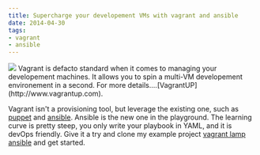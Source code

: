 ```yaml
---
title: Supercharge your developement VMs with vagrant and ansible
date: 2014-04-30
tags:
- vagrant
- ansible
---
```

<img class="thumbnail" src="/images/post/vagrant-lamp-ansible.png" />
Vagrant is defacto standard when it comes to managing your developement machines. It allows you to spin a multi-VM developement environement in a second. 
For more details....[VagrantUP](http://www.vagrantup.com).

Vagrant isn't a provisioning tool, but leverage the existing one, such as [puppet](http://puppetlabs.com) and [ansible](http://www.ansible.com). Ansible is the new one in the playground. The learning curve is pretty steep, you only write your playbook in YAML, and it is devOps friendly.
Give it a try and clone my example project [vagrant lamp ansible](https://github.com/killerwolf/vagrant-lamp-ansible) and get started.